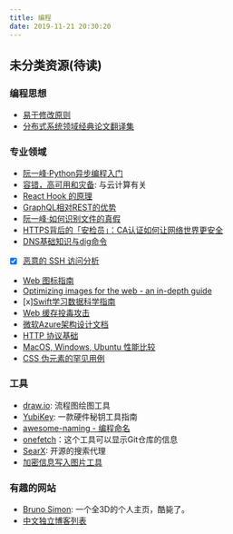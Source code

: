 ```yaml
---
title: 编程
date: 2019-11-21 20:30:20
---
```


## 未分类资源(待读)

### 编程思想

- [易于修改原则](https://blog.codingnow.com/2019/11/etc.html)
- [分布式系统领域经典论文翻译集](https://zhuanlan.zhihu.com/p/91434149)

### 专业领域

- [阮一峰·Python异步编程入门](http://www.ruanyifeng.com/blog/2019/11/python-asyncio.html)
- [容错，高可用和灾备](http://www.ruanyifeng.com/blog/2019/11/fault-tolerance.html): 与云计算有关
- [React Hook 的原理](https://www.netlify.com/blog/2019/03/11/deep-dive-how-do-react-hooks-really-work/)
- [GraphQL相对REST的优势](https://www.manifold.co/blog/graphql-vs-rest-whats-the-advantage)
- [阮一峰·如何识别文件的真假](http://www.ruanyifeng.com/blog/2019/11/hash-sum.html)
- [HTTPS背后的「安检员」：CA认证如何让网络世界更安全](https://sspai.com/post/57567)
- [DNS基础知识与dig命令](https://www.redhat.com/sysadmin/dns-domain-name-servers)
- [x] [恶意的 SSH 访问分析](https://bastian.rieck.me/blog/posts/2019/ssh_incidents/)
- [Web 图标指南](https://dev.to/adrianbdesigns/icon-workflow-for-the-web-an-in-depth-guide-26hj)
- [Optimizing images for the web - an in-depth guide](https://dev.to/prototyp/optimizing-images-for-the-web-an-in-depth-guide-4j7d)
- [x][Swift学习数据科学指南](https://www.analyticsvidhya.com/blog/2019/10/comprehensive-guide-learn-swift-from-scratch-data-science/)
- [Web 缓存投毒攻击](https://slate.com/technology/2019/10/y2k-2038-bug-coding-future.html)
- [微软Azure架构设计文档](https://docs.microsoft.com/en-us/azure/architecture/)
- [HTTP 协议基础](http://www.steves-internet-guide.com/http-basics/)
- [MacOS, Windows, Ubuntu 性能比较](https://www.phoronix.com/scan.php?page=article&item=macos1015-win10-ubuntu&num=1)
- [CSS 伪元素的罕见用例](https://news.ycombinator.com/item?id=21410833)

### 工具

- [draw.io](draw.io): 流程图绘图工具
- [YubiKey](https://github.com/drduh/YubiKey-Guide#purchase-yubikey): 一款硬件秘钥工具指南
- [awesome-naming - 编程命名](https://github.com/gruhn/awesome-naming)
- [onefetch](https://github.com/o2sh/onefetch)：这个工具可以显示Git仓库的信息
- [SearX](https://github.com/asciimoo/searx): 开源的搜索代理
- [加密信息写入图片工具](https://c.p2hp.com/yinxietu/)

### 有趣的网站

- [Bruno Simon](https://bruno-simon.com/): 一个全3D的个人主页，酷毙了。
- [中文独立博客列表](https://github.com/timqian/chinese-independent-blogs)
